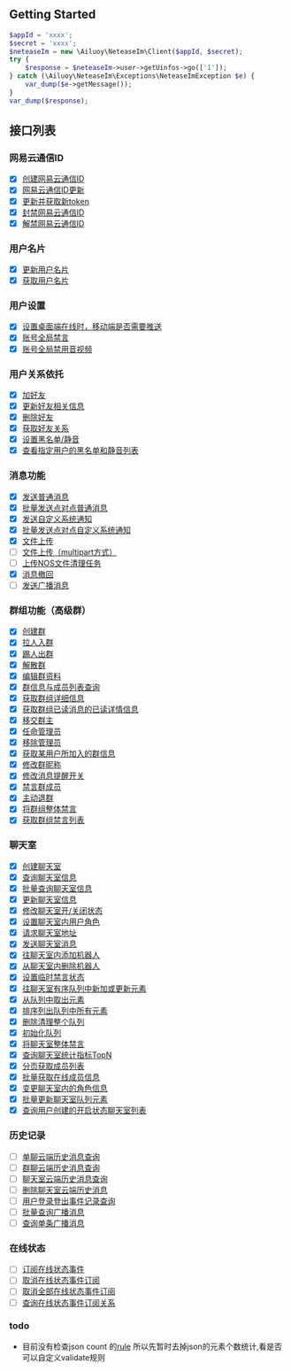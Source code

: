## Getting Started
```php
$appId = 'xxxx';
$secret = 'xxxx';
$neteaseIm = new \Ailuoy\NeteaseIm\Client($appId, $secret);
try {
    $response = $neteaseIm->user->getUinfos->go(['1']);
} catch (\Ailuoy\NeteaseIm\Exceptions\NeteaseImException $e) {
    var_dump($e->getMessage());
}
var_dump($response);
```
## 接口列表
### 网易云通信ID
- [x] [创建网易云通信ID](https://dev.yunxin.163.com/docs/product/IM%E5%8D%B3%E6%97%B6%E9%80%9A%E8%AE%AF/%E6%9C%8D%E5%8A%A1%E7%AB%AFAPI%E6%96%87%E6%A1%A3/%E7%BD%91%E6%98%93%E4%BA%91%E9%80%9A%E4%BF%A1ID?#%E5%88%9B%E5%BB%BA%E7%BD%91%E6%98%93%E4%BA%91%E9%80%9A%E4%BF%A1ID)
- [x] [网易云通信ID更新](https://dev.yunxin.163.com/docs/product/IM%E5%8D%B3%E6%97%B6%E9%80%9A%E8%AE%AF/%E6%9C%8D%E5%8A%A1%E7%AB%AFAPI%E6%96%87%E6%A1%A3/%E7%BD%91%E6%98%93%E4%BA%91%E9%80%9A%E4%BF%A1ID?#%E7%BD%91%E6%98%93%E4%BA%91%E9%80%9A%E4%BF%A1ID%E6%9B%B4%E6%96%B0)
- [x] [更新并获取新token](https://dev.yunxin.163.com/docs/product/IM%E5%8D%B3%E6%97%B6%E9%80%9A%E8%AE%AF/%E6%9C%8D%E5%8A%A1%E7%AB%AFAPI%E6%96%87%E6%A1%A3/%E7%BD%91%E6%98%93%E4%BA%91%E9%80%9A%E4%BF%A1ID?#%E6%9B%B4%E6%96%B0%E5%B9%B6%E8%8E%B7%E5%8F%96%E6%96%B0token)
- [x] [封禁网易云通信ID](https://dev.yunxin.163.com/docs/product/IM%E5%8D%B3%E6%97%B6%E9%80%9A%E8%AE%AF/%E6%9C%8D%E5%8A%A1%E7%AB%AFAPI%E6%96%87%E6%A1%A3/%E7%BD%91%E6%98%93%E4%BA%91%E9%80%9A%E4%BF%A1ID?#%E5%B0%81%E7%A6%81%E7%BD%91%E6%98%93%E4%BA%91%E9%80%9A%E4%BF%A1ID)
- [x] [解禁网易云通信ID](https://dev.yunxin.163.com/docs/product/IM%E5%8D%B3%E6%97%B6%E9%80%9A%E8%AE%AF/%E6%9C%8D%E5%8A%A1%E7%AB%AFAPI%E6%96%87%E6%A1%A3/%E7%BD%91%E6%98%93%E4%BA%91%E9%80%9A%E4%BF%A1ID?#%E8%A7%A3%E7%A6%81%E7%BD%91%E6%98%93%E4%BA%91%E9%80%9A%E4%BF%A1ID)
### 用户名片
- [x] [更新用户名片](https://dev.yunxin.163.com/docs/product/IM%E5%8D%B3%E6%97%B6%E9%80%9A%E8%AE%AF/%E6%9C%8D%E5%8A%A1%E7%AB%AFAPI%E6%96%87%E6%A1%A3/%E7%94%A8%E6%88%B7%E5%90%8D%E7%89%87?#%E6%9B%B4%E6%96%B0%E7%94%A8%E6%88%B7%E5%90%8D%E7%89%87)
- [x] [获取用户名片](https://dev.yunxin.163.com/docs/product/IM%E5%8D%B3%E6%97%B6%E9%80%9A%E8%AE%AF/%E6%9C%8D%E5%8A%A1%E7%AB%AFAPI%E6%96%87%E6%A1%A3/%E7%94%A8%E6%88%B7%E5%90%8D%E7%89%87?#%E8%8E%B7%E5%8F%96%E7%94%A8%E6%88%B7%E5%90%8D%E7%89%87)
### 用户设置
- [x] [设置桌面端在线时，移动端是否需要推送](https://dev.yunxin.163.com/docs/product/IM%E5%8D%B3%E6%97%B6%E9%80%9A%E8%AE%AF/%E6%9C%8D%E5%8A%A1%E7%AB%AFAPI%E6%96%87%E6%A1%A3/%E7%94%A8%E6%88%B7%E8%AE%BE%E7%BD%AE?#%E8%AE%BE%E7%BD%AE%E6%A1%8C%E9%9D%A2%E7%AB%AF%E5%9C%A8%E7%BA%BF%E6%97%B6%EF%BC%8C%E7%A7%BB%E5%8A%A8%E7%AB%AF%E6%98%AF%E5%90%A6%E4%B8%8D%E6%8E%A8%E9%80%81)
- [x] [账号全局禁言](https://dev.yunxin.163.com/docs/product/IM%E5%8D%B3%E6%97%B6%E9%80%9A%E8%AE%AF/%E6%9C%8D%E5%8A%A1%E7%AB%AFAPI%E6%96%87%E6%A1%A3/%E7%94%A8%E6%88%B7%E8%AE%BE%E7%BD%AE?#%E8%B4%A6%E5%8F%B7%E5%85%A8%E5%B1%80%E7%A6%81%E8%A8%80)
- [x] [账号全局禁用音视频](https://dev.yunxin.163.com/docs/product/IM%E5%8D%B3%E6%97%B6%E9%80%9A%E8%AE%AF/%E6%9C%8D%E5%8A%A1%E7%AB%AFAPI%E6%96%87%E6%A1%A3/%E7%94%A8%E6%88%B7%E8%AE%BE%E7%BD%AE?#%E8%B4%A6%E5%8F%B7%E5%85%A8%E5%B1%80%E7%A6%81%E7%94%A8%E9%9F%B3%E8%A7%86%E9%A2%91)
### 用户关系依托
- [x] [加好友](https://dev.yunxin.163.com/docs/product/IM%E5%8D%B3%E6%97%B6%E9%80%9A%E8%AE%AF/%E6%9C%8D%E5%8A%A1%E7%AB%AFAPI%E6%96%87%E6%A1%A3/%E7%94%A8%E6%88%B7%E5%85%B3%E7%B3%BB%E6%89%98%E7%AE%A1?#%E5%8A%A0%E5%A5%BD%E5%8F%8B)
- [x] [更新好友相关信息](https://dev.yunxin.163.com/docs/product/IM%E5%8D%B3%E6%97%B6%E9%80%9A%E8%AE%AF/%E6%9C%8D%E5%8A%A1%E7%AB%AFAPI%E6%96%87%E6%A1%A3/%E7%94%A8%E6%88%B7%E5%85%B3%E7%B3%BB%E6%89%98%E7%AE%A1?#%E6%9B%B4%E6%96%B0%E5%A5%BD%E5%8F%8B%E7%9B%B8%E5%85%B3%E4%BF%A1%E6%81%AF)
- [x] [删除好友](https://dev.yunxin.163.com/docs/product/IM%E5%8D%B3%E6%97%B6%E9%80%9A%E8%AE%AF/%E6%9C%8D%E5%8A%A1%E7%AB%AFAPI%E6%96%87%E6%A1%A3/%E7%94%A8%E6%88%B7%E5%85%B3%E7%B3%BB%E6%89%98%E7%AE%A1?#%E5%88%A0%E9%99%A4%E5%A5%BD%E5%8F%8B)
- [x] [获取好友关系](https://dev.yunxin.163.com/docs/product/IM%E5%8D%B3%E6%97%B6%E9%80%9A%E8%AE%AF/%E6%9C%8D%E5%8A%A1%E7%AB%AFAPI%E6%96%87%E6%A1%A3/%E7%94%A8%E6%88%B7%E5%85%B3%E7%B3%BB%E6%89%98%E7%AE%A1?#%E8%8E%B7%E5%8F%96%E5%A5%BD%E5%8F%8B%E5%85%B3%E7%B3%BB)
- [x] [设置黑名单/静音](https://dev.yunxin.163.com/docs/product/IM%E5%8D%B3%E6%97%B6%E9%80%9A%E8%AE%AF/%E6%9C%8D%E5%8A%A1%E7%AB%AFAPI%E6%96%87%E6%A1%A3/%E7%94%A8%E6%88%B7%E5%85%B3%E7%B3%BB%E6%89%98%E7%AE%A1?#%E8%AE%BE%E7%BD%AE%E9%BB%91%E5%90%8D%E5%8D%95/%E9%9D%99%E9%9F%B3)
- [x] [查看指定用户的黑名单和静音列表](https://dev.yunxin.163.com/docs/product/IM%E5%8D%B3%E6%97%B6%E9%80%9A%E8%AE%AF/%E6%9C%8D%E5%8A%A1%E7%AB%AFAPI%E6%96%87%E6%A1%A3/%E7%94%A8%E6%88%B7%E5%85%B3%E7%B3%BB%E6%89%98%E7%AE%A1?#%E6%9F%A5%E7%9C%8B%E6%8C%87%E5%AE%9A%E7%94%A8%E6%88%B7%E7%9A%84%E9%BB%91%E5%90%8D%E5%8D%95%E5%92%8C%E9%9D%99%E9%9F%B3%E5%88%97%E8%A1%A8)
### 消息功能
- [x] [发送普通消息](https://dev.yunxin.163.com/docs/product/IM%E5%8D%B3%E6%97%B6%E9%80%9A%E8%AE%AF/%E6%9C%8D%E5%8A%A1%E7%AB%AFAPI%E6%96%87%E6%A1%A3/%E6%B6%88%E6%81%AF%E5%8A%9F%E8%83%BD?#%E5%8F%91%E9%80%81%E6%99%AE%E9%80%9A%E6%B6%88%E6%81%AF)
- [x] [批量发送点对点普通消息](https://dev.yunxin.163.com/docs/product/IM%E5%8D%B3%E6%97%B6%E9%80%9A%E8%AE%AF/%E6%9C%8D%E5%8A%A1%E7%AB%AFAPI%E6%96%87%E6%A1%A3/%E6%B6%88%E6%81%AF%E5%8A%9F%E8%83%BD?#%E6%89%B9%E9%87%8F%E5%8F%91%E9%80%81%E7%82%B9%E5%AF%B9%E7%82%B9%E6%99%AE%E9%80%9A%E6%B6%88%E6%81%AF)
- [x] [发送自定义系统通知](https://dev.yunxin.163.com/docs/product/IM%E5%8D%B3%E6%97%B6%E9%80%9A%E8%AE%AF/%E6%9C%8D%E5%8A%A1%E7%AB%AFAPI%E6%96%87%E6%A1%A3/%E6%B6%88%E6%81%AF%E5%8A%9F%E8%83%BD?#%E5%8F%91%E9%80%81%E8%87%AA%E5%AE%9A%E4%B9%89%E7%B3%BB%E7%BB%9F%E9%80%9A%E7%9F%A5)
- [x] [批量发送点对点自定义系统通知](https://dev.yunxin.163.com/docs/product/IM%E5%8D%B3%E6%97%B6%E9%80%9A%E8%AE%AF/%E6%9C%8D%E5%8A%A1%E7%AB%AFAPI%E6%96%87%E6%A1%A3/%E6%B6%88%E6%81%AF%E5%8A%9F%E8%83%BD?#%E6%89%B9%E9%87%8F%E5%8F%91%E9%80%81%E7%82%B9%E5%AF%B9%E7%82%B9%E8%87%AA%E5%AE%9A%E4%B9%89%E7%B3%BB%E7%BB%9F%E9%80%9A%E7%9F%A5)
- [x] [文件上传](https://dev.yunxin.163.com/docs/product/IM%E5%8D%B3%E6%97%B6%E9%80%9A%E8%AE%AF/%E6%9C%8D%E5%8A%A1%E7%AB%AFAPI%E6%96%87%E6%A1%A3/%E6%B6%88%E6%81%AF%E5%8A%9F%E8%83%BD?#%E6%96%87%E4%BB%B6%E4%B8%8A%E4%BC%A0)
- [ ] [文件上传（multipart方式）](https://dev.yunxin.163.com/docs/product/IM%E5%8D%B3%E6%97%B6%E9%80%9A%E8%AE%AF/%E6%9C%8D%E5%8A%A1%E7%AB%AFAPI%E6%96%87%E6%A1%A3/%E6%B6%88%E6%81%AF%E5%8A%9F%E8%83%BD?#%E6%96%87%E4%BB%B6%E4%B8%8A%E4%BC%A0%EF%BC%88multipart%E6%96%B9%E5%BC%8F%EF%BC%89)
- [ ] [上传NOS文件清理任务](https://dev.yunxin.163.com/docs/product/IM%E5%8D%B3%E6%97%B6%E9%80%9A%E8%AE%AF/%E6%9C%8D%E5%8A%A1%E7%AB%AFAPI%E6%96%87%E6%A1%A3/%E6%B6%88%E6%81%AF%E5%8A%9F%E8%83%BD?#%E4%B8%8A%E4%BC%A0NOS%E6%96%87%E4%BB%B6%E6%B8%85%E7%90%86%E4%BB%BB%E5%8A%A1)
- [x] [消息撤回](https://dev.yunxin.163.com/docs/product/IM%E5%8D%B3%E6%97%B6%E9%80%9A%E8%AE%AF/%E6%9C%8D%E5%8A%A1%E7%AB%AFAPI%E6%96%87%E6%A1%A3/%E6%B6%88%E6%81%AF%E5%8A%9F%E8%83%BD?#%E6%B6%88%E6%81%AF%E6%92%A4%E5%9B%9E)
- [ ] [发送广播消息](https://dev.yunxin.163.com/docs/product/IM%E5%8D%B3%E6%97%B6%E9%80%9A%E8%AE%AF/%E6%9C%8D%E5%8A%A1%E7%AB%AFAPI%E6%96%87%E6%A1%A3/%E6%B6%88%E6%81%AF%E5%8A%9F%E8%83%BD?#%E5%8F%91%E9%80%81%E5%B9%BF%E6%92%AD%E6%B6%88%E6%81%AF)
### 群组功能（高级群）
- [x] [创建群](https://dev.yunxin.163.com/docs/product/IM%E5%8D%B3%E6%97%B6%E9%80%9A%E8%AE%AF/%E6%9C%8D%E5%8A%A1%E7%AB%AFAPI%E6%96%87%E6%A1%A3/%E7%BE%A4%E7%BB%84%E5%8A%9F%E8%83%BD%EF%BC%88%E9%AB%98%E7%BA%A7%E7%BE%A4%EF%BC%89?#%E5%88%9B%E5%BB%BA%E7%BE%A4)
- [x] [拉人入群](https://dev.yunxin.163.com/docs/product/IM%E5%8D%B3%E6%97%B6%E9%80%9A%E8%AE%AF/%E6%9C%8D%E5%8A%A1%E7%AB%AFAPI%E6%96%87%E6%A1%A3/%E7%BE%A4%E7%BB%84%E5%8A%9F%E8%83%BD%EF%BC%88%E9%AB%98%E7%BA%A7%E7%BE%A4%EF%BC%89?#%E6%8B%89%E4%BA%BA%E5%85%A5%E7%BE%A4)
- [x] [踢人出群](https://dev.yunxin.163.com/docs/product/IM%E5%8D%B3%E6%97%B6%E9%80%9A%E8%AE%AF/%E6%9C%8D%E5%8A%A1%E7%AB%AFAPI%E6%96%87%E6%A1%A3/%E7%BE%A4%E7%BB%84%E5%8A%9F%E8%83%BD%EF%BC%88%E9%AB%98%E7%BA%A7%E7%BE%A4%EF%BC%89?#%E8%B8%A2%E4%BA%BA%E5%87%BA%E7%BE%A4)
- [x] [解散群](https://dev.yunxin.163.com/docs/product/IM%E5%8D%B3%E6%97%B6%E9%80%9A%E8%AE%AF/%E6%9C%8D%E5%8A%A1%E7%AB%AFAPI%E6%96%87%E6%A1%A3/%E7%BE%A4%E7%BB%84%E5%8A%9F%E8%83%BD%EF%BC%88%E9%AB%98%E7%BA%A7%E7%BE%A4%EF%BC%89?#%E8%A7%A3%E6%95%A3%E7%BE%A4)
- [x] [编辑群资料](https://dev.yunxin.163.com/docs/product/IM%E5%8D%B3%E6%97%B6%E9%80%9A%E8%AE%AF/%E6%9C%8D%E5%8A%A1%E7%AB%AFAPI%E6%96%87%E6%A1%A3/%E7%BE%A4%E7%BB%84%E5%8A%9F%E8%83%BD%EF%BC%88%E9%AB%98%E7%BA%A7%E7%BE%A4%EF%BC%89?#%E7%BC%96%E8%BE%91%E7%BE%A4%E8%B5%84%E6%96%99)
- [x] [群信息与成员列表查询](https://dev.yunxin.163.com/docs/product/IM%E5%8D%B3%E6%97%B6%E9%80%9A%E8%AE%AF/%E6%9C%8D%E5%8A%A1%E7%AB%AFAPI%E6%96%87%E6%A1%A3/%E7%BE%A4%E7%BB%84%E5%8A%9F%E8%83%BD%EF%BC%88%E9%AB%98%E7%BA%A7%E7%BE%A4%EF%BC%89?#%E7%BE%A4%E4%BF%A1%E6%81%AF%E4%B8%8E%E6%88%90%E5%91%98%E5%88%97%E8%A1%A8%E6%9F%A5%E8%AF%A2)
- [x] [获取群组详细信息](https://dev.yunxin.163.com/docs/product/IM%E5%8D%B3%E6%97%B6%E9%80%9A%E8%AE%AF/%E6%9C%8D%E5%8A%A1%E7%AB%AFAPI%E6%96%87%E6%A1%A3/%E7%BE%A4%E7%BB%84%E5%8A%9F%E8%83%BD%EF%BC%88%E9%AB%98%E7%BA%A7%E7%BE%A4%EF%BC%89?#%E8%8E%B7%E5%8F%96%E7%BE%A4%E7%BB%84%E8%AF%A6%E7%BB%86%E4%BF%A1%E6%81%AF)
- [x] [获取群组已读消息的已读详情信息](https://dev.yunxin.163.com/docs/product/IM%E5%8D%B3%E6%97%B6%E9%80%9A%E8%AE%AF/%E6%9C%8D%E5%8A%A1%E7%AB%AFAPI%E6%96%87%E6%A1%A3/%E7%BE%A4%E7%BB%84%E5%8A%9F%E8%83%BD%EF%BC%88%E9%AB%98%E7%BA%A7%E7%BE%A4%EF%BC%89?#%E8%8E%B7%E5%8F%96%E7%BE%A4%E7%BB%84%E5%B7%B2%E8%AF%BB%E6%B6%88%E6%81%AF%E7%9A%84%E5%B7%B2%E8%AF%BB%E8%AF%A6%E6%83%85%E4%BF%A1%E6%81%AF)
- [x] [移交群主](https://dev.yunxin.163.com/docs/product/IM%E5%8D%B3%E6%97%B6%E9%80%9A%E8%AE%AF/%E6%9C%8D%E5%8A%A1%E7%AB%AFAPI%E6%96%87%E6%A1%A3/%E7%BE%A4%E7%BB%84%E5%8A%9F%E8%83%BD%EF%BC%88%E9%AB%98%E7%BA%A7%E7%BE%A4%EF%BC%89?#%E7%A7%BB%E4%BA%A4%E7%BE%A4%E4%B8%BB)
- [x] [任命管理员](https://dev.yunxin.163.com/docs/product/IM%E5%8D%B3%E6%97%B6%E9%80%9A%E8%AE%AF/%E6%9C%8D%E5%8A%A1%E7%AB%AFAPI%E6%96%87%E6%A1%A3/%E7%BE%A4%E7%BB%84%E5%8A%9F%E8%83%BD%EF%BC%88%E9%AB%98%E7%BA%A7%E7%BE%A4%EF%BC%89?#%E4%BB%BB%E5%91%BD%E7%AE%A1%E7%90%86%E5%91%98)
- [x] [移除管理员](https://dev.yunxin.163.com/docs/product/IM%E5%8D%B3%E6%97%B6%E9%80%9A%E8%AE%AF/%E6%9C%8D%E5%8A%A1%E7%AB%AFAPI%E6%96%87%E6%A1%A3/%E7%BE%A4%E7%BB%84%E5%8A%9F%E8%83%BD%EF%BC%88%E9%AB%98%E7%BA%A7%E7%BE%A4%EF%BC%89?#%E7%A7%BB%E9%99%A4%E7%AE%A1%E7%90%86%E5%91%98)
- [x] [获取某用户所加入的群信息](https://dev.yunxin.163.com/docs/product/IM%E5%8D%B3%E6%97%B6%E9%80%9A%E8%AE%AF/%E6%9C%8D%E5%8A%A1%E7%AB%AFAPI%E6%96%87%E6%A1%A3/%E7%BE%A4%E7%BB%84%E5%8A%9F%E8%83%BD%EF%BC%88%E9%AB%98%E7%BA%A7%E7%BE%A4%EF%BC%89?#%E8%8E%B7%E5%8F%96%E6%9F%90%E7%94%A8%E6%88%B7%E6%89%80%E5%8A%A0%E5%85%A5%E7%9A%84%E7%BE%A4%E4%BF%A1%E6%81%AF)
- [x] [修改群昵称](https://dev.yunxin.163.com/docs/product/IM%E5%8D%B3%E6%97%B6%E9%80%9A%E8%AE%AF/%E6%9C%8D%E5%8A%A1%E7%AB%AFAPI%E6%96%87%E6%A1%A3/%E7%BE%A4%E7%BB%84%E5%8A%9F%E8%83%BD%EF%BC%88%E9%AB%98%E7%BA%A7%E7%BE%A4%EF%BC%89?#%E4%BF%AE%E6%94%B9%E7%BE%A4%E6%98%B5%E7%A7%B0)
- [x] [修改消息提醒开关](https://dev.yunxin.163.com/docs/product/IM%E5%8D%B3%E6%97%B6%E9%80%9A%E8%AE%AF/%E6%9C%8D%E5%8A%A1%E7%AB%AFAPI%E6%96%87%E6%A1%A3/%E7%BE%A4%E7%BB%84%E5%8A%9F%E8%83%BD%EF%BC%88%E9%AB%98%E7%BA%A7%E7%BE%A4%EF%BC%89?#%E4%BF%AE%E6%94%B9%E6%B6%88%E6%81%AF%E6%8F%90%E9%86%92%E5%BC%80%E5%85%B3)
- [x] [禁言群成员](https://dev.yunxin.163.com/docs/product/IM%E5%8D%B3%E6%97%B6%E9%80%9A%E8%AE%AF/%E6%9C%8D%E5%8A%A1%E7%AB%AFAPI%E6%96%87%E6%A1%A3/%E7%BE%A4%E7%BB%84%E5%8A%9F%E8%83%BD%EF%BC%88%E9%AB%98%E7%BA%A7%E7%BE%A4%EF%BC%89?#%E7%A6%81%E8%A8%80%E7%BE%A4%E6%88%90%E5%91%98)
- [x] [主动退群](https://dev.yunxin.163.com/docs/product/IM%E5%8D%B3%E6%97%B6%E9%80%9A%E8%AE%AF/%E6%9C%8D%E5%8A%A1%E7%AB%AFAPI%E6%96%87%E6%A1%A3/%E7%BE%A4%E7%BB%84%E5%8A%9F%E8%83%BD%EF%BC%88%E9%AB%98%E7%BA%A7%E7%BE%A4%EF%BC%89?#%E4%B8%BB%E5%8A%A8%E9%80%80%E7%BE%A4)
- [x] [将群组整体禁言](https://dev.yunxin.163.com/docs/product/IM%E5%8D%B3%E6%97%B6%E9%80%9A%E8%AE%AF/%E6%9C%8D%E5%8A%A1%E7%AB%AFAPI%E6%96%87%E6%A1%A3/%E7%BE%A4%E7%BB%84%E5%8A%9F%E8%83%BD%EF%BC%88%E9%AB%98%E7%BA%A7%E7%BE%A4%EF%BC%89?#%E5%B0%86%E7%BE%A4%E7%BB%84%E6%95%B4%E4%BD%93%E7%A6%81%E8%A8%80)
- [x] [获取群组禁言列表](https://dev.yunxin.163.com/docs/product/IM%E5%8D%B3%E6%97%B6%E9%80%9A%E8%AE%AF/%E6%9C%8D%E5%8A%A1%E7%AB%AFAPI%E6%96%87%E6%A1%A3/%E7%BE%A4%E7%BB%84%E5%8A%9F%E8%83%BD%EF%BC%88%E9%AB%98%E7%BA%A7%E7%BE%A4%EF%BC%89?#%E8%8E%B7%E5%8F%96%E7%BE%A4%E7%BB%84%E7%A6%81%E8%A8%80%E5%88%97%E8%A1%A8)
### 聊天室
- [x] [创建聊天室](https://dev.yunxin.163.com/docs/product/IM%E5%8D%B3%E6%97%B6%E9%80%9A%E8%AE%AF/%E6%9C%8D%E5%8A%A1%E7%AB%AFAPI%E6%96%87%E6%A1%A3/%E8%81%8A%E5%A4%A9%E5%AE%A4?#%E5%88%9B%E5%BB%BA%E8%81%8A%E5%A4%A9%E5%AE%A4)
- [x] [查询聊天室信息](https://dev.yunxin.163.com/docs/product/IM%E5%8D%B3%E6%97%B6%E9%80%9A%E8%AE%AF/%E6%9C%8D%E5%8A%A1%E7%AB%AFAPI%E6%96%87%E6%A1%A3/%E8%81%8A%E5%A4%A9%E5%AE%A4?#%E6%9F%A5%E8%AF%A2%E8%81%8A%E5%A4%A9%E5%AE%A4%E4%BF%A1%E6%81%AF)
- [x] [批量查询聊天室信息](https://dev.yunxin.163.com/docs/product/IM%E5%8D%B3%E6%97%B6%E9%80%9A%E8%AE%AF/%E6%9C%8D%E5%8A%A1%E7%AB%AFAPI%E6%96%87%E6%A1%A3/%E8%81%8A%E5%A4%A9%E5%AE%A4?#%E6%89%B9%E9%87%8F%E6%9F%A5%E8%AF%A2%E8%81%8A%E5%A4%A9%E5%AE%A4%E4%BF%A1%E6%81%AF)
- [x] [更新聊天室信息](https://dev.yunxin.163.com/docs/product/IM%E5%8D%B3%E6%97%B6%E9%80%9A%E8%AE%AF/%E6%9C%8D%E5%8A%A1%E7%AB%AFAPI%E6%96%87%E6%A1%A3/%E8%81%8A%E5%A4%A9%E5%AE%A4?#%E6%9B%B4%E6%96%B0%E8%81%8A%E5%A4%A9%E5%AE%A4%E4%BF%A1%E6%81%AF)
- [x] [修改聊天室开/关闭状态](https://dev.yunxin.163.com/docs/product/IM%E5%8D%B3%E6%97%B6%E9%80%9A%E8%AE%AF/%E6%9C%8D%E5%8A%A1%E7%AB%AFAPI%E6%96%87%E6%A1%A3/%E8%81%8A%E5%A4%A9%E5%AE%A4?#%E4%BF%AE%E6%94%B9%E8%81%8A%E5%A4%A9%E5%AE%A4%E5%BC%80/%E5%85%B3%E9%97%AD%E7%8A%B6%E6%80%81)
- [x] [设置聊天室内用户角色](https://dev.yunxin.163.com/docs/product/IM%E5%8D%B3%E6%97%B6%E9%80%9A%E8%AE%AF/%E6%9C%8D%E5%8A%A1%E7%AB%AFAPI%E6%96%87%E6%A1%A3/%E8%81%8A%E5%A4%A9%E5%AE%A4?#%E8%AE%BE%E7%BD%AE%E8%81%8A%E5%A4%A9%E5%AE%A4%E5%86%85%E7%94%A8%E6%88%B7%E8%A7%92%E8%89%B2)
- [x] [请求聊天室地址](https://dev.yunxin.163.com/docs/product/IM%E5%8D%B3%E6%97%B6%E9%80%9A%E8%AE%AF/%E6%9C%8D%E5%8A%A1%E7%AB%AFAPI%E6%96%87%E6%A1%A3/%E8%81%8A%E5%A4%A9%E5%AE%A4?#%E8%AF%B7%E6%B1%82%E8%81%8A%E5%A4%A9%E5%AE%A4%E5%9C%B0%E5%9D%80)
- [x] [发送聊天室消息](https://dev.yunxin.163.com/docs/product/IM%E5%8D%B3%E6%97%B6%E9%80%9A%E8%AE%AF/%E6%9C%8D%E5%8A%A1%E7%AB%AFAPI%E6%96%87%E6%A1%A3/%E8%81%8A%E5%A4%A9%E5%AE%A4?#%E5%8F%91%E9%80%81%E8%81%8A%E5%A4%A9%E5%AE%A4%E6%B6%88%E6%81%AF)
- [x] [往聊天室内添加机器人](https://dev.yunxin.163.com/docs/product/IM%E5%8D%B3%E6%97%B6%E9%80%9A%E8%AE%AF/%E6%9C%8D%E5%8A%A1%E7%AB%AFAPI%E6%96%87%E6%A1%A3/%E8%81%8A%E5%A4%A9%E5%AE%A4?#%E5%BE%80%E8%81%8A%E5%A4%A9%E5%AE%A4%E5%86%85%E6%B7%BB%E5%8A%A0%E6%9C%BA%E5%99%A8%E4%BA%BA)
- [x] [从聊天室内删除机器人](https://dev.yunxin.163.com/docs/product/IM%E5%8D%B3%E6%97%B6%E9%80%9A%E8%AE%AF/%E6%9C%8D%E5%8A%A1%E7%AB%AFAPI%E6%96%87%E6%A1%A3/%E8%81%8A%E5%A4%A9%E5%AE%A4?#%E4%BB%8E%E8%81%8A%E5%A4%A9%E5%AE%A4%E5%86%85%E5%88%A0%E9%99%A4%E6%9C%BA%E5%99%A8%E4%BA%BA)
- [x] [设置临时禁言状态](https://dev.yunxin.163.com/docs/product/IM%E5%8D%B3%E6%97%B6%E9%80%9A%E8%AE%AF/%E6%9C%8D%E5%8A%A1%E7%AB%AFAPI%E6%96%87%E6%A1%A3/%E8%81%8A%E5%A4%A9%E5%AE%A4?#%E8%AE%BE%E7%BD%AE%E4%B8%B4%E6%97%B6%E7%A6%81%E8%A8%80%E7%8A%B6%E6%80%81)
- [x] [往聊天室有序队列中新加或更新元素](https://dev.yunxin.163.com/docs/product/IM%E5%8D%B3%E6%97%B6%E9%80%9A%E8%AE%AF/%E6%9C%8D%E5%8A%A1%E7%AB%AFAPI%E6%96%87%E6%A1%A3/%E8%81%8A%E5%A4%A9%E5%AE%A4?#%E5%BE%80%E8%81%8A%E5%A4%A9%E5%AE%A4%E6%9C%89%E5%BA%8F%E9%98%9F%E5%88%97%E4%B8%AD%E6%96%B0%E5%8A%A0%E6%88%96%E6%9B%B4%E6%96%B0%E5%85%83%E7%B4%A0)
- [x] [从队列中取出元素](https://dev.yunxin.163.com/docs/product/IM%E5%8D%B3%E6%97%B6%E9%80%9A%E8%AE%AF/%E6%9C%8D%E5%8A%A1%E7%AB%AFAPI%E6%96%87%E6%A1%A3/%E8%81%8A%E5%A4%A9%E5%AE%A4?#%E4%BB%8E%E9%98%9F%E5%88%97%E4%B8%AD%E5%8F%96%E5%87%BA%E5%85%83%E7%B4%A0)
- [x] [排序列出队列中所有元素](https://dev.yunxin.163.com/docs/product/IM%E5%8D%B3%E6%97%B6%E9%80%9A%E8%AE%AF/%E6%9C%8D%E5%8A%A1%E7%AB%AFAPI%E6%96%87%E6%A1%A3/%E8%81%8A%E5%A4%A9%E5%AE%A4?#%E6%8E%92%E5%BA%8F%E5%88%97%E5%87%BA%E9%98%9F%E5%88%97%E4%B8%AD%E6%89%80%E6%9C%89%E5%85%83%E7%B4%A0)
- [x] [删除清理整个队列](https://dev.yunxin.163.com/docs/product/IM%E5%8D%B3%E6%97%B6%E9%80%9A%E8%AE%AF/%E6%9C%8D%E5%8A%A1%E7%AB%AFAPI%E6%96%87%E6%A1%A3/%E8%81%8A%E5%A4%A9%E5%AE%A4?#%E5%88%A0%E9%99%A4%E6%B8%85%E7%90%86%E6%95%B4%E4%B8%AA%E9%98%9F%E5%88%97)
- [x] [初始化队列](https://dev.yunxin.163.com/docs/product/IM%E5%8D%B3%E6%97%B6%E9%80%9A%E8%AE%AF/%E6%9C%8D%E5%8A%A1%E7%AB%AFAPI%E6%96%87%E6%A1%A3/%E8%81%8A%E5%A4%A9%E5%AE%A4?#%E5%88%9D%E5%A7%8B%E5%8C%96%E9%98%9F%E5%88%97)
- [x] [将聊天室整体禁言](https://dev.yunxin.163.com/docs/product/IM%E5%8D%B3%E6%97%B6%E9%80%9A%E8%AE%AF/%E6%9C%8D%E5%8A%A1%E7%AB%AFAPI%E6%96%87%E6%A1%A3/%E8%81%8A%E5%A4%A9%E5%AE%A4?#%E5%B0%86%E8%81%8A%E5%A4%A9%E5%AE%A4%E6%95%B4%E4%BD%93%E7%A6%81%E8%A8%80)
- [x] [查询聊天室统计指标TopN](https://dev.yunxin.163.com/docs/product/IM%E5%8D%B3%E6%97%B6%E9%80%9A%E8%AE%AF/%E6%9C%8D%E5%8A%A1%E7%AB%AFAPI%E6%96%87%E6%A1%A3/%E8%81%8A%E5%A4%A9%E5%AE%A4?#%E6%9F%A5%E8%AF%A2%E8%81%8A%E5%A4%A9%E5%AE%A4%E7%BB%9F%E8%AE%A1%E6%8C%87%E6%A0%87TopN)
- [x] [分页获取成员列表](https://dev.yunxin.163.com/docs/product/IM%E5%8D%B3%E6%97%B6%E9%80%9A%E8%AE%AF/%E6%9C%8D%E5%8A%A1%E7%AB%AFAPI%E6%96%87%E6%A1%A3/%E8%81%8A%E5%A4%A9%E5%AE%A4?#%E5%88%86%E9%A1%B5%E8%8E%B7%E5%8F%96%E6%88%90%E5%91%98%E5%88%97%E8%A1%A8)
- [x] [批量获取在线成员信息](https://dev.yunxin.163.com/docs/product/IM%E5%8D%B3%E6%97%B6%E9%80%9A%E8%AE%AF/%E6%9C%8D%E5%8A%A1%E7%AB%AFAPI%E6%96%87%E6%A1%A3/%E8%81%8A%E5%A4%A9%E5%AE%A4?#%E6%89%B9%E9%87%8F%E8%8E%B7%E5%8F%96%E5%9C%A8%E7%BA%BF%E6%88%90%E5%91%98%E4%BF%A1%E6%81%AF)
- [x] [变更聊天室内的角色信息](https://dev.yunxin.163.com/docs/product/IM%E5%8D%B3%E6%97%B6%E9%80%9A%E8%AE%AF/%E6%9C%8D%E5%8A%A1%E7%AB%AFAPI%E6%96%87%E6%A1%A3/%E8%81%8A%E5%A4%A9%E5%AE%A4?#%E5%8F%98%E6%9B%B4%E8%81%8A%E5%A4%A9%E5%AE%A4%E5%86%85%E7%9A%84%E8%A7%92%E8%89%B2%E4%BF%A1%E6%81%AF)
- [x] [批量更新聊天室队列元素](https://dev.yunxin.163.com/docs/product/IM%E5%8D%B3%E6%97%B6%E9%80%9A%E8%AE%AF/%E6%9C%8D%E5%8A%A1%E7%AB%AFAPI%E6%96%87%E6%A1%A3/%E8%81%8A%E5%A4%A9%E5%AE%A4?#%E6%89%B9%E9%87%8F%E6%9B%B4%E6%96%B0%E8%81%8A%E5%A4%A9%E5%AE%A4%E9%98%9F%E5%88%97%E5%85%83%E7%B4%A0)
- [x] [查询用户创建的开启状态聊天室列表](https://dev.yunxin.163.com/docs/product/IM%E5%8D%B3%E6%97%B6%E9%80%9A%E8%AE%AF/%E6%9C%8D%E5%8A%A1%E7%AB%AFAPI%E6%96%87%E6%A1%A3/%E8%81%8A%E5%A4%A9%E5%AE%A4?#%E6%9F%A5%E8%AF%A2%E7%94%A8%E6%88%B7%E5%88%9B%E5%BB%BA%E7%9A%84%E5%BC%80%E5%90%AF%E7%8A%B6%E6%80%81%E8%81%8A%E5%A4%A9%E5%AE%A4%E5%88%97%E8%A1%A8)
### 历史记录
- [ ] [单聊云端历史消息查询](https://dev.yunxin.163.com/docs/product/IM%E5%8D%B3%E6%97%B6%E9%80%9A%E8%AE%AF/%E6%9C%8D%E5%8A%A1%E7%AB%AFAPI%E6%96%87%E6%A1%A3/%E5%8E%86%E5%8F%B2%E8%AE%B0%E5%BD%95?#%E5%8D%95%E8%81%8A%E4%BA%91%E7%AB%AF%E5%8E%86%E5%8F%B2%E6%B6%88%E6%81%AF%E6%9F%A5%E8%AF%A2)
- [ ] [群聊云端历史消息查询](https://dev.yunxin.163.com/docs/product/IM%E5%8D%B3%E6%97%B6%E9%80%9A%E8%AE%AF/%E6%9C%8D%E5%8A%A1%E7%AB%AFAPI%E6%96%87%E6%A1%A3/%E5%8E%86%E5%8F%B2%E8%AE%B0%E5%BD%95?#%E7%BE%A4%E8%81%8A%E4%BA%91%E7%AB%AF%E5%8E%86%E5%8F%B2%E6%B6%88%E6%81%AF%E6%9F%A5%E8%AF%A2)
- [ ] [聊天室云端历史消息查询](https://dev.yunxin.163.com/docs/product/IM%E5%8D%B3%E6%97%B6%E9%80%9A%E8%AE%AF/%E6%9C%8D%E5%8A%A1%E7%AB%AFAPI%E6%96%87%E6%A1%A3/%E5%8E%86%E5%8F%B2%E8%AE%B0%E5%BD%95?#%E8%81%8A%E5%A4%A9%E5%AE%A4%E4%BA%91%E7%AB%AF%E5%8E%86%E5%8F%B2%E6%B6%88%E6%81%AF%E6%9F%A5%E8%AF%A2)
- [ ] [删除聊天室云端历史消息](https://dev.yunxin.163.com/docs/product/IM%E5%8D%B3%E6%97%B6%E9%80%9A%E8%AE%AF/%E6%9C%8D%E5%8A%A1%E7%AB%AFAPI%E6%96%87%E6%A1%A3/%E5%8E%86%E5%8F%B2%E8%AE%B0%E5%BD%95?#%E5%88%A0%E9%99%A4%E8%81%8A%E5%A4%A9%E5%AE%A4%E4%BA%91%E7%AB%AF%E5%8E%86%E5%8F%B2%E6%B6%88%E6%81%AF)
- [ ] [用户登录登出事件记录查询](https://dev.yunxin.163.com/docs/product/IM%E5%8D%B3%E6%97%B6%E9%80%9A%E8%AE%AF/%E6%9C%8D%E5%8A%A1%E7%AB%AFAPI%E6%96%87%E6%A1%A3/%E5%8E%86%E5%8F%B2%E8%AE%B0%E5%BD%95?#%E7%94%A8%E6%88%B7%E7%99%BB%E5%BD%95%E7%99%BB%E5%87%BA%E4%BA%8B%E4%BB%B6%E8%AE%B0%E5%BD%95%E6%9F%A5%E8%AF%A2)
- [ ] [批量查询广播消息](https://dev.yunxin.163.com/docs/product/IM%E5%8D%B3%E6%97%B6%E9%80%9A%E8%AE%AF/%E6%9C%8D%E5%8A%A1%E7%AB%AFAPI%E6%96%87%E6%A1%A3/%E5%8E%86%E5%8F%B2%E8%AE%B0%E5%BD%95?#%E6%89%B9%E9%87%8F%E6%9F%A5%E8%AF%A2%E5%B9%BF%E6%92%AD%E6%B6%88%E6%81%AF)
- [ ] [查询单条广播消息](https://dev.yunxin.163.com/docs/product/IM%E5%8D%B3%E6%97%B6%E9%80%9A%E8%AE%AF/%E6%9C%8D%E5%8A%A1%E7%AB%AFAPI%E6%96%87%E6%A1%A3/%E5%8E%86%E5%8F%B2%E8%AE%B0%E5%BD%95?#%E6%9F%A5%E8%AF%A2%E5%8D%95%E6%9D%A1%E5%B9%BF%E6%92%AD%E6%B6%88%E6%81%AF)
### 在线状态
- [ ] [订阅在线状态事件](https://dev.yunxin.163.com/docs/product/IM%E5%8D%B3%E6%97%B6%E9%80%9A%E8%AE%AF/%E6%9C%8D%E5%8A%A1%E7%AB%AFAPI%E6%96%87%E6%A1%A3/%E5%9C%A8%E7%BA%BF%E7%8A%B6%E6%80%81?#%E8%AE%A2%E9%98%85%E5%9C%A8%E7%BA%BF%E7%8A%B6%E6%80%81%E4%BA%8B%E4%BB%B6)
- [ ] [取消在线状态事件订阅](https://dev.yunxin.163.com/docs/product/IM%E5%8D%B3%E6%97%B6%E9%80%9A%E8%AE%AF/%E6%9C%8D%E5%8A%A1%E7%AB%AFAPI%E6%96%87%E6%A1%A3/%E5%9C%A8%E7%BA%BF%E7%8A%B6%E6%80%81?#%E5%8F%96%E6%B6%88%E5%9C%A8%E7%BA%BF%E7%8A%B6%E6%80%81%E4%BA%8B%E4%BB%B6%E8%AE%A2%E9%98%85)
- [ ] [取消全部在线状态事件订阅](https://dev.yunxin.163.com/docs/product/IM%E5%8D%B3%E6%97%B6%E9%80%9A%E8%AE%AF/%E6%9C%8D%E5%8A%A1%E7%AB%AFAPI%E6%96%87%E6%A1%A3/%E5%9C%A8%E7%BA%BF%E7%8A%B6%E6%80%81?#%E5%8F%96%E6%B6%88%E5%85%A8%E9%83%A8%E5%9C%A8%E7%BA%BF%E7%8A%B6%E6%80%81%E4%BA%8B%E4%BB%B6%E8%AE%A2%E9%98%85)
- [ ] [查询在线状态事件订阅关系](https://dev.yunxin.163.com/docs/product/IM%E5%8D%B3%E6%97%B6%E9%80%9A%E8%AE%AF/%E6%9C%8D%E5%8A%A1%E7%AB%AFAPI%E6%96%87%E6%A1%A3/%E5%9C%A8%E7%BA%BF%E7%8A%B6%E6%80%81?#%E6%9F%A5%E8%AF%A2%E5%9C%A8%E7%BA%BF%E7%8A%B6%E6%80%81%E4%BA%8B%E4%BB%B6%E8%AE%A2%E9%98%85%E5%85%B3%E7%B3%BB)

### todo
- 目前没有检查json count 的[rule](https://learnku.com/docs/laravel/5.8/validation/3899#rule-size) 所以先暂时去掉json的元素个数统计,看是否可以自定义validate规则